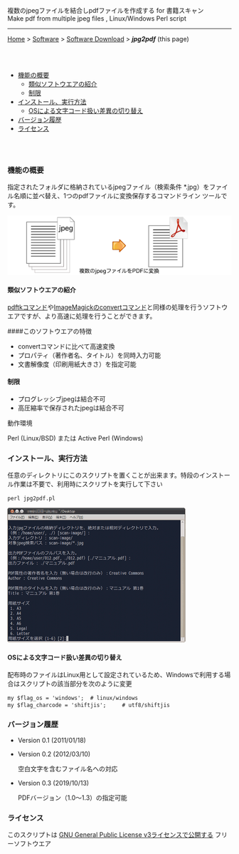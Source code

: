 複数のjpegファイルを結合しpdfファイルを作成する for 書籍スキャン<br />
Make pdf from multiple jpeg files , Linux/Windows Perl script

---
[Home](https://oasis3855.github.io/webpage/) > [Software](https://oasis3855.github.io/webpage/software/index.html) > [Software Download](https://oasis3855.github.io/webpage/software/software-download.html) > ***jpg2pdf*** (this page)

<br />
<br />

- [機能の概要](#機能の概要)
  - [類似ソフトウエアの紹介](#類似ソフトウエアの紹介)
  - [制限](#制限)
- [インストール、実行方法](#インストール実行方法)
  - [OSによる文字コード扱い差異の切り替え](#osによる文字コード扱い差異の切り替え)
- [バージョン履歴](#バージョン履歴)
- [ライセンス](#ライセンス)

<br />
<br />

###  機能の概要
指定されたフォルダに格納されているjpegファイル（検索条件 *.jpg）をファイル名順に並べ替え、1つのpdfファイルに変換保存するコマンドライン ツールです。

![機能の概要図](readme_pics/img2pdf-step3.png)

#### 類似ソフトウエアの紹介
[pdftkコマンド](https://www.pdflabs.com/tools/pdftk-the-pdf-toolkit/)や[ImageMagickのconvertコマンド](http://www.imagemagick.org/script/convert.php)と同様の処理を行うソフトウエアですが、より高速に処理を行うことができます。

####このソフトウエアの特徴

- convertコマンドに比べて高速変換
- プロパティ（著作者名、タイトル）を同時入力可能
- 文書解像度（印刷用紙大きさ）を指定可能

#### 制限

- プログレッシブjpegは結合不可
- 高圧縮率で保存されたjpegは結合不可

 動作環境

Perl (Linux/BSD) または Active Perl (Windows)

### インストール、実行方法
任意のディレクトリにこのスクリプトを置くことが出来ます。特段のインストール作業は不要で、利用時にスクリプトを実行して下さい

    perl jpg2pdf.pl

![スクリプト実行中の画面表示例](readme_pics/soft-jpg2pdf-cmdline.png)

#### OSによる文字コード扱い差異の切り替え
配布時のファイルはLinux用として設定されているため、Windowsで利用する場合はスクリプトの該当部分を次のように変更

    my $flag_os = 'windows';  # linux/windows
    my $flag_charcode = 'shiftjis';     # utf8/shiftjis

### バージョン履歴
- Version 0.1 (2011/01/18)

- Version 0.2 (2012/03/10)

  空白文字を含むファイル名への対応 

- Version 0.3 (2019/10/13)

  PDFバージョン（1.0〜1.3）の指定可能 

### ライセンス
このスクリプトは [GNU General Public License v3ライセンスで公開する](https://gpl.mhatta.org/gpl.ja.html) フリーソフトウエア

